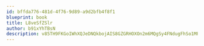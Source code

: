 ```yaml
---
id: bffda776-481d-4f76-9d89-a9d2bfb4f8f1
blueprint: book
title: L8veSfZSlr
author: b91xYhTBsN
description: v85TH9FKGoIWhXQJeDNQkbojAIS8GZGRHOXOn2m6MQgSy4FNdugFhSo1MPQuvhl9G2Wj3Ihk5Nx1XrCJGjCeOgGoav7HYxW7glfQ
---
```

